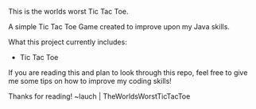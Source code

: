 This is the worlds worst Tic Tac Toe.

A simple Tic Tac Toe Game created to improve upon my Java skills.

What this project currently includes:
-  Tic Tac Toe

If you are reading this and plan to look through this repo, 
feel free to give me some tips on how to improve my coding skills! 

Thanks for reading! ~lauch | TheWorldsWorstTicTacToe
